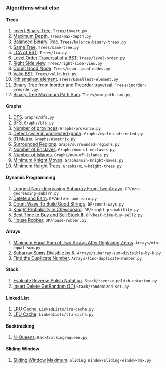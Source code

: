 ### Algorithms what else
#### Trees
1. [Invert Binary Tree](https://leetcode.com/problems/invert-binary-tree/description/). ```Trees/invert.py```
2. [Maximum Depth](https://leetcode.com/problems/maximum-depth-of-binary-tree/description/). ```Tress/max-depth.py```
3. [Balanced Binary Tree](https://leetcode.com/problems/balanced-binary-tree/description/). ```Trees/balance-binary-trees.py```
4. [Same Tree](https://leetcode.com/problems/same-tree/description/). ```Trees/same-tree.py```
5. [LCA of BST](https://leetcode.com/problems/lowest-common-ancestor-of-a-binary-search-tree/description/). ```Trees/lca.py```
6. [Level Order Traversal of a BST](https://leetcode.com/problems/binary-tree-level-order-traversa). ```Trees/level-order.py```
7. [Right Side view](https://leetcode.com/problems/binary-tree-right-side-view/description/). ```Trees/right-side-view.py```
8. [Count Good Node](https://leetcode.com/problems/count-good-nodes-in-binary-tree/description/). ```Trees/count-good-nodes.py```
9. [Valid BST](https://leetcode.com/problems/validate-binary-search-tree/description/). ```Trees/valid-bst.py```
10. [Kth smallest element](https://leetcode.com/problems/kth-smallest-element-in-a-bst/description/). ```Trees/ksmallest-element.py```
11. [Binary Tree from Inorder and Preorder traversal](https://leetcode.com/problems/construct-binary-tree-from-preorder-and-inorder-traversal/description/). ```Trees/inorder-preorder.py```
12. [Binary Tree Maximum Path Sum](https://leetcode.com/problems/binary-tree-maximum-path-sum/description/). ```Trees/max-path-sum.py```
#### Graphs
1. [DFS](https://practice.geeksforgeeks.org/problems/depth-first-traversal-for-a-graph/1?utm_source=geeksforgeeks&utm_medium=article_practice_tab&utm_campaign=article_practice_tab). ```Graphs/dfs.py```
2. [BFS](https://practice.geeksforgeeks.org/problems/bfs-traversal-of-graph/1?utm_source=geeksforgeeks&utm_medium=ml_article_practice_tab&utm_campaign=article_practice_tab). ```Graphs/bfs.py``` 
3. [Number of provinces](https://leetcode.com/problems/number-of-provinces/description/). ```Graphs/province.py```
4. [Detect cycle in undirected graph](https://practice.geeksforgeeks.org/problems/detect-cycle-in-an-undirected-graph/1?utm_source=geeksforgeeks&utm_medium=article_practice_tab&utm_campaign=article_practice_tab). ```Graphs/cycle-undirected.py```
5. [01 Matrix](https://leetcode.com/problems/01-matrix/description/). ```Graphs/01matrix.py```
6. [Surrounded Regions](https://leetcode.com/problems/surrounded-regions/description/). ```Graps/surrounded-regions.py```
7. [Number of Enclaves](https://leetcode.com/problems/number-of-enclaves/description/). ```Graphs/num-of-enclaves.py```
8. [Number of Islands](https://leetcode.com/problems/number-of-islands/submissions/). ```Graphs/num-of-islands.py```
9. [Minimum Knight Moves](https://leetcode.com/problems/minimum-knight-moves/description/). ```Graphs/min-knight-moves.py```
10. [Minimum Height Trees](https://leetcode.com/problems/minimum-height-trees/description/). ```Graphs/min-height-trees.py```
#### Dynamic Programming
1. [Longest Non-decreasing Subarray From Two Arrays](https://leetcode.com/problems/longest-non-decreasing-subarray-from-two-arrays/). ```DP/non-decreasing-subarr.py```
2. [Delete and Earn](https://leetcode.com/problems/delete-and-earn/description/). ```DP/delete-and-earn.py```
3. [Count Ways To Build Good Strings](https://leetcode.com/problems/count-ways-to-build-good-strings/description/). ```DP/count-ways.py```
4. [Knight Probability in Chessboard](https://leetcode.com/problems/knight-probability-in-chessboard/description/). ```DP/knight-probability.py```
5. [Best Time to Buy and Sell Stock II](https://leetcode.com/problems/best-time-to-buy-and-sell-stock-ii/description/). ```DP/best-time-buy-sell2.py```
6. [House Robber](https://leetcode.com/problems/house-robber/description/). ```DP/house-robber.py```
#### Arrays
1. [Minimum Equal Sum of Two Arrays After Replacing Zeros](https://leetcode.com/problems/minimum-equal-sum-of-two-arrays-after-replacing-zeros/description/). ```Arrays/min-equal-sum.py```
2. [Subarray Sums Divisible by K](https://leetcode.com/problems/subarray-sums-divisible-by-k/). ```Arrays/subarray-sum-divisible-by-k.py```
3. [Find the Duplicate Number](https://leetcode.com/problems/find-the-duplicate-number/description/). ```Arrays/find-duplicate-number.py```
#### Stack
1. [Evaluate Reverse Polish Notation](https://leetcode.com/problems/evaluate-reverse-polish-notation/). ```Stack/reverse-polish-notation.py```
2. [Insert Delete GetRandom O(1)](https://leetcode.com/problems/insert-delete-getrandom-o1/description/).```Stack/randomized-set.py```
#### Linked List
1. [LRU Cache](https://leetcode.com/problems/lru-cache/description/). ```LinkedLists/lru-cache.py```
2. [LFU Cache](https://leetcode.com/problems/lfu-cache/description/). ```LinkedLists/lfu-cache.py```
#### Backtracking
1. [N-Queens](https://leetcode.com/problems/n-queens/description/). ```Backtracking/nqueen.py```
#### Sliding Window
1. [Sliding Window Maximum](https://leetcode.com/problems/sliding-window-maximum/description/). ```Sliding Window/sliding-window-max.py```
